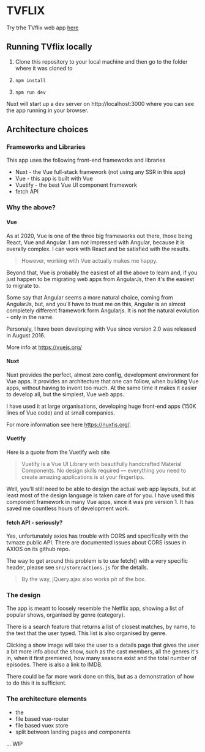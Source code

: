# TVFLIX

Try trhe TVflix web app [here](https://tvflix.pbastowski.vercel.app)

## Running TVflix locally

1. Clone this repository to your local machine and then go to the folder where it was cloned to

2. `npm install`

3. `npm run dev`

Nuxt will start up a dev server on http://localhost:3000 where you can see the app running in your browser. 

## Architecture choices

### Frameworks and Libraries

This app uses the following front-end frameworks and libraries

- Nuxt - the Vue full-stack framework (not using any SSR in this app)
- Vue - this app is built with Vue
- Vuetify - the best Vue UI component framework
- fetch API

### Why the above?

#### Vue

As at 2020, Vue is one of the three big frameworks out there, those being React, Vue and Angular. I am not impressed with Angular, because it is overally complex. I can work with React and be satisfied with the results. 
> However, working with Vue actually makes me happy.

Beyond that, Vue is probably the easiest of all the above to learn and, if you just happen to be migrating web apps from AngularJs, then it's the easiest to migrate to. 

Some say that Angular seems a more natural choice, coming from AngularJs, but, and you'll have to trust me on this, Angular is an almost completely different framework form Angularjs. It is not the natural evolution - only in the name.

Personaly, I have been developing with Vue since version 2.0 was released in August 2016.

More info at https://vuejs.org/

#### Nuxt

Nuxt provides the perfect, almost zero config, development environment for Vue apps. It provides an architecture that one can follow, when building Vue apps, without having to invent too much. At the same time it makes it easier to develop all, but the simplest, Vue web apps.

I have used it at large organisations, developing huge front-end apps (150K lines of Vue code) and at small companies.

   For more information see here https://nuxtjs.org/.

#### Vuetify

Here is a quote from the Vuetify web site

> Vuetify is a Vue UI Library with beautifully handcrafted Material Components. No design skills required — everything you need to create amazing applications is at your fingertips.

Well, you'll still need to be able to design the actual web app layouts, but at least most of the design language is taken care of for you. I have used this component framework in many Vue apps, since it was pre version 1. It has saved me countless hours of development work.

#### fetch API - seriously?

Yes, unfortunately axios has trouble with CORS and specifically with the tvmaze public API. There are documented issues about CORS issues in AXIOS on its github repo. 

The way to get around this problem is to use fetch() with a very specific header, please see `src/store/actions.js` for the details.

> By the way, jQuery.ajax also works pit of the box. 

### The design

The app is meant to loosely resemble the Netflix app, showing a list of popular shows, organised by genre (category).

There is a search feature that returns a list of closest matches, by name, to the text that the user typed. This list is also organised by genre.

Clicking a show image will take the user to a details page that gives the user a bit more info about the show, such as the cast members, all the genres it's in, when it first premiered, how many seasons exist and the total number of episodes. There is also a link to IMDB.

There could be far more work done on this, but as a demonstration of how to do this it is sufficient.

### The architecture elements

- the 
- file based vue-router
- file based vuex store
- split between landing pages and components

... WIP
